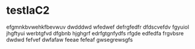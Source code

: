 # testIaC2
efgmnkbvwehkfbevwuv
dwdddwd
wfedwef
defrgfedfr
dfdscvefdv
fgyuiol
jhgftyui
werbtgfvd
dfgbnb
hjghgrf
edrfgtgnfydfs
rfgde
edfedfa
frgvbsre
dwdwd
fefvef
dwfafaw
feeae
fefeaf
gwsegrewsgfs
